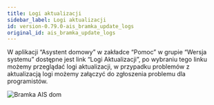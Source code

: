 ```yaml
---
title: Logi aktualizacji
sidebar_label: Logi aktualizacji
id: version-0.79.0-ais_bramka_update_logs
original_id: ais_bramka_update_logs
---
```


W aplikacji “Asystent domowy” w zakładce “Pomoc” w grupie “Wersja systemu” dostępne jest link “Logi Aktualizacji”, po wybraniu tego linku możemy przeglądać logi aktualizacji, w przypadku problemów z aktualizacją logi możemy załączyć do zgłoszenia problemu dla programistów.

<img
  src='/AIS-docs/img/en/bramka/new_version_logs.png'
  alt='Bramka AIS dom'
/>
